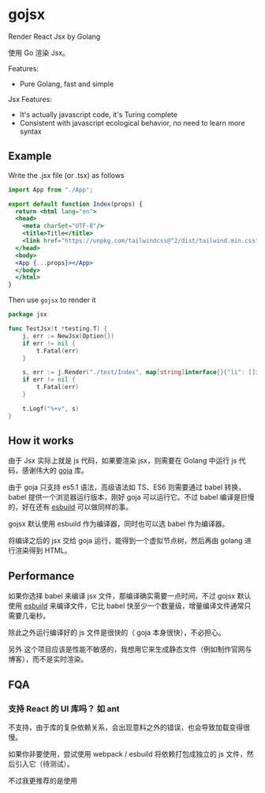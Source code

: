 # gojsx

Render React Jsx by Golang

使用 Go 渲染 Jsx。

Features:
- Pure Golang, fast and simple

Jsx Features:

- It's actually javascript code, it's Turing complete
- Consistent with javascript ecological behavior, no need to learn more syntax

## Example

Write the .jsx file (or .tsx) as follows

```jsx
import App from "./App";

export default function Index(props) {
  return <html lang="en">
  <head>
    <meta charSet="UTF-8"/>
    <title>Title</title>
    <link href="https://unpkg.com/tailwindcss@^2/dist/tailwind.min.css" rel="stylesheet"/>
  </head>
  <body>
  <App {...props}></App>
  </body>
  </html>
}
```

Then use `gojsx` to render it

```go
package jsx

func TestJsx(t *testing.T) {
	j, err := NewJsx(Option{})
	if err != nil {
		t.Fatal(err)
	}

	s, err := j.Render("./test/Index", map[string]interface{}{"li": []int64{1, 2, 3, 4}})
	if err != nil {
		t.Fatal(err)
	}

	t.Logf("%+v", s)
}
```

## How it works

由于 Jsx 实际上就是 js 代码，如果要渲染 jsx，则需要在 Golang 中运行 js 代码，感谢伟大的 [goja](https://github.com/dop251/goja) 库。

由于 goja 只支持 es5.1 语法，高级语法如 TS、ES6 则需要通过 babel 转换，babel 提供一个浏览器运行版本，刚好 goja 可以运行它。不过 babel 编译是巨慢的，好在还有 [esbuild](https://github.com/evanw/esbuild) 可以做同样的事。

gojsx 默认使用 esbuild 作为编译器，同时也可以选 babel 作为编译器。

将编译之后的 jsx 交给 goja 运行，能得到一个虚拟节点树，然后再由 golang 进行渲染得到 HTML。

## Performance

如果你选择 babel 来编译 jsx 文件，那编译确实需要一点时间，不过 gojsx 默认使用 [esbuild](https://github.com/evanw/esbuild) 来编译文件，它比 babel 快至少一个数量级，增量编译文件通常只需要几毫秒。

除此之外运行编译好的 js 文件是很快的（ goja 本身很快），不必担心。

另外 这个项目应该是性能不敏感的，我想用它来生成静态文件（例如制作官网与博客），而不是实时渲染。

## FQA

### 支持 React 的 UI 库吗？ 如 ant

不支持，由于库的复杂依赖关系，会出现意料之外的错误，也会导致加载变得很慢。

如果你非要使用，尝试使用 webpack / esbuild 将依赖打包成独立的 js 文件，然后引入它（待测试）。

不过我更推荐的是使用 